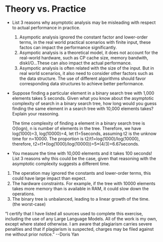 # Theory vs. Practice

- List 3 reasons why asymptotic analysis may be misleading with respect to
  actual performance in practice.

  1. Asympotic analysis ignored the constant factor and lower-order terms, in the
  real world practical scenarios with finite input, these factos can impact the
  performance significantly.
  2. Asympotic analysis is a theoretical model, it does not account for the real-world
  hardware, such as CP cache size, memory bandwith, diskI/O...These can also impact
  the actual performance.
  3. Asympotic analysis is often related with the size of the input. But in real world
  scenarios, it also need to consider other factors such as the data structure. The
  use of different algorithms should favor corresponding data structures to achieve better
  performance.

- Suppose finding a particular element in a binary search tree with 1,000
  elements takes 5 seconds. Given what you know about the asymptotic complexity
  of search in a binary search tree, how long would you guess finding the same
  element in a search tree with 10,000 elements takes? Explain your reasoning.

  The time complexity of finding a element in a binary search tree is O(logn), n 
  is number of elements in the tree. Therefore, we have log(1000)=3, log(10000)=4, 
  let t1=5seconds, assuming t2 is the unknow time for n=10000. The proportion is 
  t2/t1=log(1000)/log(10000), therefore, t2=t1*(log(1000)/log(10000))=5*(4/3)=6.67seconds.

- You measure the time with 10,000 elements and it takes 100 seconds! List 3
  reasons why this could be the case, given that reasoning with the asymptotic
  complexity suggests a different time.
 1. The operation may ignored the constants and lower-order terms, this could have 
 large impact than expect.
 2. The hardware constraints. For example, if the tree with 10000 elements takes more 
 memory than is available in RAM, it could slow down the operations.
 3. The binary tree is unbalanced, leading to a linear growth of the time. (the worst-case)

“I certify that I have listed all sources used to complete this exercise,
 including the use of any Large Language Models. 
 All of the work is my own, except where stated otherwise. 
 I am aware that plagiarism carries severe penalties and that if plagiarism is suspected, 
 charges may be filed against me without prior notice.” --Doris Yan


